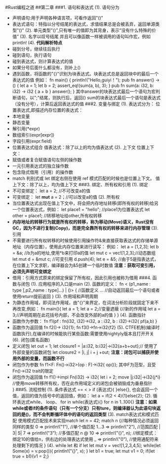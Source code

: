 #Rust编程之道
##第二章
###1. 语句和表达式
(1). 语句分为
- 声明语句:用于声明各种语言项，可看作返回"()"
- 表达式语句：特指以分号结尾的表达式，求值结果总是会被丢弃，返回单源类型"()"
(2). 单元类型"()",只有唯一的值即为其背身，表示“没有什么特殊的价值”
(3). 名字以叹号结尾 并且可以像函数一样被调用的语句叫作宏，例如println!
(4). **代码解析特点**
- 碰到分号，继续往后执行
- 碰到语句，执行语句
- 碰到表达式，则计算表达式的值
- 如果分号后面什么都没有，则补上()
- 遇到函数，将函数的"{}"识别为块表达式。块表达式总是返回块中的最后一个表达式的值
例如：
fn main() {
    println!("Hello,guiyi！");
    pub fn answer() -> () {
        let a = 1;
        let b = 2;
        assert_eq!(sum(a, b), 3);
    }
    pub fn sum(a: i32, b: i32) -> i32 {
        a + b
    }
    answer();
}
其中answer的块表达式最后一个语句为宏判断语句，以";"结尾，则执行后，返回()
sum的块表达式最后一个语句是表达式（没有分号），计算后返回表达式的值
###2. 变量与绑定
(1). 表达式分为：
位置表达式,即描述内存位置的表达式：
- 本地变量
- 静态变量
- 解引用(*expr)
- 数组索引(expr[expr])
- 字段引用(expr.field)
- 位置表达式组合
值表达式：除了以上的均为值表达式
(2). 上下文
位置上下文：
- 赋值或者复合赋值语句左侧的操作数
- 一元引用表达式的独立操作数
- 包含隐式借用（引用）的操作数
- match 判别式或 let 绑定右侧在使用 ref 模式匹配的时候也是位置上下文。
值上下文：除了以上，均为值上下文
###3. 绑定、所有权和引用
(1). 绑定
- 不可变绑定： let a = 2;   //不可改变a的值
- 可变绑定： let **mut** a = 2；//可以改变a的值
(2). 所有权
- 当位置表达式出现在值上下文中，将会把内存地址转移(即所有权的转移)给另一个位置表达式，例如：
let place1 = "hello"; //place1为位置表达式
let other = place1;   //转移地址给other,所有权转移
- **内存地址的转移行为就是所有权的转移，称为移动(Move)语义，Rust没有GC，因为不进行复制(Copy)，而是完全靠所有权的转移来进行内存管理**
(3). 引用
- 不需要进行所有权转移的时候使用引用操作符&来直接获取表达式的存储单源地址（内存位置），使用此内存位置来进行读写：
例如：
let a = [1,2,3];
let b = &a;             //b为a的地址,使用*b来打印a的值
let mut c = vec![1,2,3];//动态数组
let mut d = &mut c;     //可变引用
d.push(4);
let e = &5;          //由于5是指表达式，在位置上下文求职，编译器会为&5创建一个临时数值
**注意：获取可变引用，必须先声明可变绑定**
- 借用：引用方式原来的绑定保留了所有权，因此引用也被称为借用
###4. 函数与闭包
(1). 应用程序的入口是main
(2). 函数的定义：
fn <fname> < (p1_name : type [,p2_name : type]...) | ()> {
    //函数定义
    ...
    //自动返回最后一个语句或者使用return提前返回
}
(3). 作用域和声明周期
- 为静态作用域，即词法作用域，由"{}"来界定，在词法分析阶段就固定下来不再改变,例如：
fn main(){
    let a = 1;
let a = 2;//变量遮蔽
{//新的作用域
    let a = 3;//声明周期在此花括号内部，不会改变外部的a的值
}
}
(4). 函数指针
- 函数作为参数：
fn f1(pf : fn(i32, i32)->i32, a : i32, b : i32)->i32{
    pf(a,b)
}
- 函数作为返回值
fn f2()-> i32{1};
fn f3()->fn->i32{f2}
(5). CTFE机制(编译时函数执行),在编译的时候能执行某些函数:需要使用nightyly版本且打开开关
(6). 闭包(匿名函数)
- 定义闭包
let out = 1;
let closure1 = |a:i32, b:i32|->i32{a+b+out};// 使用了外部变量的函数闭包
let closure2 = |i, j| i + j +out;
**注意：闭包可以捕获并使用外部的变量，而函数不行**
- 闭包作为参数
fn f1<F: Fn()->i32>(op : F)->i32{ op()};
其中F为范型，且受Fn()->i32 trait的限定
- 闭包作为返回值
fn f1()->impl Fn(i32) -> i32{
    let i = 2;
    move |j:i32|->i32{j*i} //使用move转移所有权，否在此作用域定义的闭包会被销毁成为垂悬指针                        
}
###5. 流程控制
(1). 条件表达式 == < >
if (表达式){ }else{}, 也会返回一个值，返回的值为括号中的返回值，例如：
let a = if(2 < 4){1}else{2};
(2). 循环表达式while、 loop、  for in
while(表达式){}
for n in 1..100{}
**注意：如果while或者if的条件语句（只有一个分支）只有ture，则编译器认为此语句块返回的是()，而不会判断循环体中的语句的返回类型**
(3). match表达式和模式匹配
使用模式匹配技术来实现match
let n = 42;
match n {//每种情况必须返回同样的类型
    0         => println!("1"),          //单个值匹配
    1...3     => println!("2"),          //范围匹配
    | 3| 5| 7 => println!("3");          //多值匹配
    n @ 10    => println!("{}", n);      //绑定模式：绑定10的值给n，供右边的处理表达式使用
    _         => println!("0"),          //使用通配符来处理剩下的情况
}
(4). while let 和 if let
let mut v = vec![1,2,3,4,5];
while(let Some(x) = v.pop()){
    println!("{}", x);
}
let b1 = true;
let mut v1 = 0;
if(let true = b1){v1 = 2;}